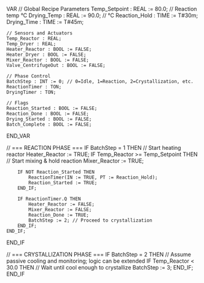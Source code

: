 VAR
    // Global Recipe Parameters
    Temp_Setpoint : REAL := 80.0;          // Reaction temp °C
    Drying_Temp   : REAL := 90.0;          // °C
    Reaction_Hold : TIME := T#30m;
    Drying_Time   : TIME := T#45m;

    // Sensors and Actuators
    Temp_Reactor : REAL;
    Temp_Dryer : REAL;
    Heater_Reactor : BOOL := FALSE;
    Heater_Dryer : BOOL := FALSE;
    Mixer_Reactor : BOOL := FALSE;
    Valve_CentrifugeOut : BOOL := FALSE;

    // Phase Control
    BatchStep : INT := 0; // 0=Idle, 1=Reaction, 2=Crystallization, etc.
    ReactionTimer : TON;
    DryingTimer : TON;

    // Flags
    Reaction_Started : BOOL := FALSE;
    Reaction_Done : BOOL := FALSE;
    Drying_Started : BOOL := FALSE;
    Batch_Complete : BOOL := FALSE;
END_VAR

// === REACTION PHASE ===
IF BatchStep = 1 THEN
    // Start heating reactor
    Heater_Reactor := TRUE;
    IF Temp_Reactor >= Temp_Setpoint THEN
        // Start mixing & hold reaction
        Mixer_Reactor := TRUE;

        IF NOT Reaction_Started THEN
            ReactionTimer(IN := TRUE, PT := Reaction_Hold);
            Reaction_Started := TRUE;
        END_IF;

        IF ReactionTimer.Q THEN
            Heater_Reactor := FALSE;
            Mixer_Reactor := FALSE;
            Reaction_Done := TRUE;
            BatchStep := 2; // Proceed to crystallization
        END_IF;
    END_IF;
END_IF

// === CRYSTALLIZATION PHASE ===
IF BatchStep = 2 THEN
    // Assume passive cooling and monitoring; logic can be extended
    IF Temp_Reactor < 30.0 THEN // Wait until cool enough to crystallize
        BatchStep := 3;
    END_IF;
END_IF
